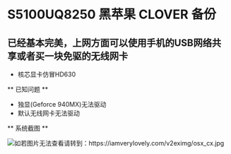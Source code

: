 ﻿# S5100UQ8250 黑苹果 CLOVER 备份

## 已经基本完美，上网方面可以使用手机的USB网络共享或者买一块免驱的无线网卡

+ 核芯显卡仿冒HD630

** 已知问题 **

+ 独显(Geforce 940MX)无法驱动
+ 默认无线网卡无法驱动

** 系统截图 **

<img src="https://iamverylovely.com/v2eximg/osx_cx.jpg?v=1.23" title="截图" alt="如若图片无法查看请转到：https://iamverylovely.com/v2eximg/osx_cx.jpg">
